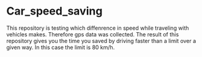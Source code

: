 # Car_speed_saving

This repository is testing which diffenrence in speed while traveling with vehicles makes. Therefore gps data was collected. 
The result of this repository gives you the time you saved by driving faster than a limit over a given way. In this case the limit is 80 km/h.
